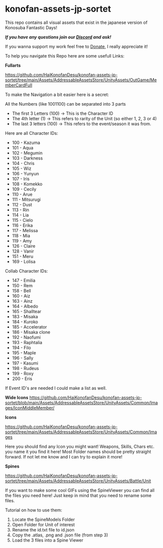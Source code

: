 # konofan-assets-jp-sortet
This repo contains all visual assets that exist in the japanese version of Konosuba Fantastic Days!

***If you have any questions join our [Discord](https://discord.gg/konofan) and ask!***

If you wanna support my work feel free to [Donate](https://streamelements.com/catzumagaming/tip), I really appreciate it! 

To help you navigate this Repo here are some usefull Links:

**Fullarts**

https://github.com/HaiKonofanDesu/konofan-assets-jp-sortet/tree/main/Assets/AddressableAssetsStore/UnityAssets/OutGame/MemberCardFull

To make the Navigation a bit easier here is a secret:

All the Numbers (like 1001100) can be separated into 3 parts
- The first 3 Letters (100) -> This is the Character ID
- The 4th letter (1) -> This refers to rarity of the Unit (so either 1, 2, 3 or 4)  
- The last 3 letters (100) -> This refers to the event/season it was from.

Here are all Character IDs:

- 100 - Kazuma
- 101 - Aqua
- 102 - Megumin
- 103 - Darkness
- 104 - Chris
- 105 - Wiz
- 106 - Yunyun
- 107 - Iris
- 108 - Komekko
- 109 - Cecily
- 110 - Arue
- 111 - Mitsurugi
- 112 - Dust
- 113 - Rin
- 114 - Lia
- 115 - Cielo
- 116 - Erika
- 117 - Melissa
- 118 - Mia
- 119 - Amy
- 126 - Claire
- 128 - Vanir
- 151 - Meru
- 169 - Lolisa

Collab Character IDs:

- 147 - Emilia 
- 150 - Rem
- 158 - Bell
- 160 - Aiz
- 163 - Ainz
- 164 - Albedo
- 165 - Shalltear
- 183 - Misaka
- 184 - Kuroko
- 185 - Accelerator
- 186 - Misaka clone
- 192 - Naofumi
- 193 - Raphtalia
- 194 - Filo
- 195 - Maple
- 196 - Sally
- 197 - Kasumi
- 198 - Rudeus
- 199 - Roxy
- 200 - Eris

If Event ID's are needed I could make a list as well.

**Wide Icons**
https://github.com/HaiKonofanDesu/konofan-assets-jp-sortet/blob/main/Assets/AddressableAssetsStore/UnityAssets/Common/Images/IconMiddleMember/

**Icons**

https://github.com/HaiKonofanDesu/konofan-assets-jp-sortet/tree/main/Assets/AddressableAssetsStore/UnityAssets/Common/Images

Here you should find any Icon you might want! Weapons, Skills, Chars etc. you name it you find it here! Most Folder names should be pretty straight forward. If not let me know and I can try to explain it more!

**Spines**

https://github.com/HaiKonofanDesu/konofan-assets-jp-sortet/tree/main/Assets/AddressableAssetsStore/UnityAssets/Battle/Unit

If you want to make some cool GIFs using the SpineViewer you can find all the files you need here! Just keep in mind that you need to rename some files.

Tutorial on how to use them:
1. Locate the SpineModels Folder
2. Open Folder for Unit of interest
3. Rename the id.txt file to id.json
4. Copy the .atlas, .png and .json file (from step 3)
5. Load the 3 files into a Spine Viewer

